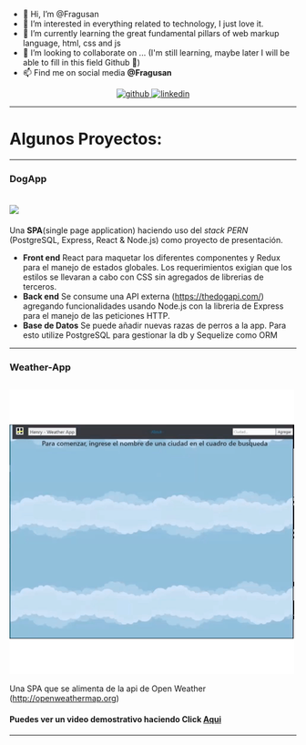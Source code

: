- 👋 Hi, I’m @Fragusan
- 👀 I’m interested in  everything related to technology, I just love it.
- 🌱 I’m currently learning the great fundamental pillars of web markup language, html, css and js
- 💞️ I’m looking to collaborate on ... (I'm still learning, maybe later I will be able to fill in this field Github 🤭)
- 📫 Find me on social media <b> @Fragusan </b>


<p align="center">
    <a href="https://github.com/Fragusan">
      <img src='https://cdn.jsdelivr.net/npm/simple-icons@3.0.1/icons/github.svg' alt='github' height='40'>
    </a>
    <a href="https://www.lnkedin.com/in/fragusan/">
      <img src='https://cdn.jsdelivr.net/npm/simple-icons@3.0.1/icons/linkedin.svg' alt='linkedin' height='40'>
    </a>
</p>

---

# Algunos Proyectos:

---
### DogApp
[<img src="https://github.com/Fragusan/Fragusan/blob/main/img/dogApp.gif?raw=true"  align="center"/>](https://vimeo.com/manage/videos/617536204)
---
Una **SPA**(single page application) haciendo uso del *stack PERN* (PostgreSQL, Express, React & Node.js) como proyecto de presentación.
- **Front end**
React para maquetar los diferentes componentes y Redux para el manejo de estados globales. Los requerimientos exigian que los estilos se llevaran a cabo con CSS sin agregados de librerias de terceros.
- **Back end**
Se consume una API externa (https://thedogapi.com/) agregando funcionalidades usando Node.js con la libreria de Express para el manejo de las peticiones HTTP.
 - **Base de Datos**
 Se puede añadir nuevas razas de perros a la app. Para esto utilize PostgreSQL para gestionar la db y Sequelize como ORM

---  

### Weather-App 
[<img src="https://github.com/Fragusan/Fragusan/blob/main/img/wheather.gif?raw=true"  align="center"/>](https://vimeo.com/617010698)
---
Una SPA que se alimenta de la api de Open Weather (http://openweathermap.org)

#### Puedes ver un video demostrativo haciendo Click [Aqui](https://vimeo.com/617010698)  

---

<!---
Fragusan/Fragusan is a ✨ special ✨ repository because its `README.md` (this file) appears on your GitHub profile.
You can click the Preview link to take a look at your changes.
--->
